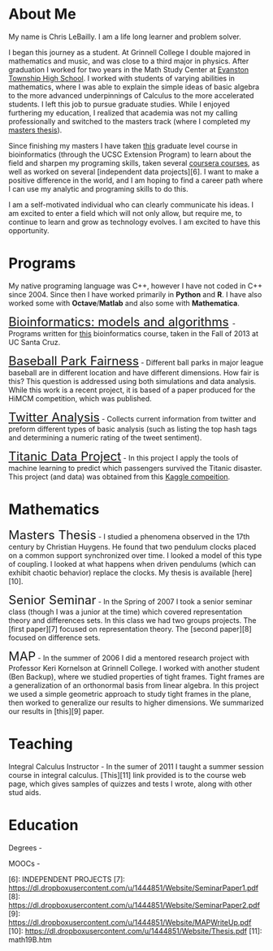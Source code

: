 # About Me

My name is Chris LeBailly.  I am a life long learner and problem solver.

I began this journey as a student.  At Grinnell College I double majored in mathematics and music, and was close to a third major in physics.  After graduation I worked for two years in the Math Study Center at [Evanston Township High School][4].  I worked with students of varying abilities in mathematics, where I was able to explain the simple ideas of basic algebra to the more advanced underpinnings of Calculus to the more accelerated students.  I left this job to pursue graduate studies.  While I enjoyed furthering my education, I realized that academia was not my calling professionally and switched to the masters track (where I completed my [masters thesis][3]).

Since finishing my masters I have taken [this][2] graduate level course in bioinformatics (through the UCSC Extension Program) to learn about the field and sharpen my programing skills, taken several [coursera courses][5], as well as worked on several [independent data projects][6]. I want to make a positive difference in the world, and I am hoping to find a career path where I can use my analytic and programing skills to do this.

I am a self-motivated individual who can clearly communicate his ideas.  I am excited to enter a field which will not only allow, but require me, to continue to learn and grow as technology evolves.  I am excited to have this opportunity.

# Programs

My native programing language was C++, however I have not coded in C++ since 2004.  Since then I have worked primarily in **Python** and **R**.  I have also worked some with **Octave**/**Matlab** and also some with **Mathematica**.

<font size="5">[Bioinformatics: models and algorithms](https://github.com/lebailly/BME205) </font> - Programs written for [this][2] bioinformatics course, taken in the Fall of 2013 at UC Santa Cruz.

<font size="5">[Baseball Park Fairness](https://github.com/lebailly/BallParkFairness)</font> - Different ball parks in major league baseball are in different location and have different dimensions.  How fair is this?  This question is addressed using both simulations and data analysis.  While this work is a recent project, it is based of a paper produced for the HiMCM competition, which was published.

<font size="5">[Twitter Analysis](https://github.com/lebailly/IntroToDataScience/tree/master/assignment1)</font> - Collects current information from twitter and preform different types of basic analysis (such as listing the top hash tags and determining a numeric rating of the tweet sentiment).

<font size="5">[Titanic Data Project](https://github.com/lebailly/Titanic)</font> - In this project I apply the tools of machine learning to predict which passengers survived the Titanic disaster.  This project (and data) was obtained from this [Kaggle compeition][1].

# Mathematics

<font size="5"> Masters Thesis</font> - I studied a phenomena observed in the 17th century by Christian Huygens. He found that two pendulum clocks placed on a common support synchronized over time. I looked a model of this type of coupling.  I looked at what happens when driven pendulums (which can exhibit chaotic behavior) replace the clocks.  My thesis is available [here][10].

<font size="5">Senior Seminar</font> - In the Spring of 2007 I took a senior seminar class (though I was a junior at the time) which covered representation theory and differences sets.  In this class we had two groups projects.  The [first paper][7] focused on representation theory.  The [second paper][8] focused on difference sets.

<font size="5">MAP</font> - In the summer of 2006 I did a mentored research project with Professor Keri Kornelson at Grinnell College.  I worked with another student (Ben Backup), where we studied properties of tight frames.  Tight frames are a generalization of an orthonormal basis from linear algebra.  In this project we used a simple geometric approach to study tight frames in the plane, then worked to generalize our results to higher dimensions.  We summarized our results in [this][9] paper.

# Teaching

Integral Calculus Instructor - In the sumer of 2011 I taught a summer session course in integral calculus.  [This][11] link provided is to the course web page, which gives samples of quizzes and tests I wrote, along with other stud aids.

# Education

Degrees - 

MOOCs - 

[1]: http://www.kaggle.com/c/titanic-gettingStarted
[2]: http://users.soe.ucsc.edu/~karplus/bme205/f13/index.html
[3]: https://dl.dropboxusercontent.com/u/1444851/Website/Thesis.pdf
[4]: http://www.eths.k12.il.us/
[5]: coursera.html
[6]: INDEPENDENT PROJECTS
[7]: https://dl.dropboxusercontent.com/u/1444851/Website/SeminarPaper1.pdf
[8]: https://dl.dropboxusercontent.com/u/1444851/Website/SeminarPaper2.pdf
[9]: https://dl.dropboxusercontent.com/u/1444851/Website/MAPWriteUp.pdf
[10]: https://dl.dropboxusercontent.com/u/1444851/Website/Thesis.pdf
[11]: math19B.htm